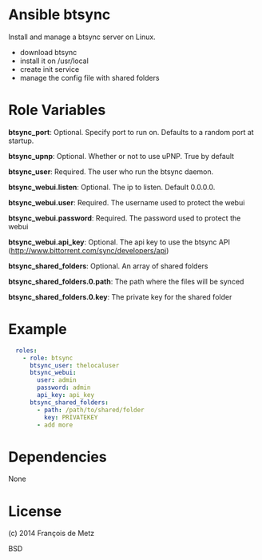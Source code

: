 # Ansible btsync

Install and manage a btsync server on Linux.

* download btsync
* install it on /usr/local
* create init service
* manage the config file with shared folders

# Role Variables

**btsync_port**: Optional. Specify port to run on. Defaults to a random port at startup.

**btsync_upnp**: Optional. Whether or not to use uPNP. True by default

**btsync_user**: Required. The user who run the btsync daemon.

**btsync_webui.listen**: Optional. The ip to listen. Default 0.0.0.0.

**btsync_webui.user**: Required. The username used to protect the webui

**btsync_webui.password**: Required. The password used to protect the webui

**btsync_webui.api_key**: Optional. The api key to use the btsync API (http://www.bittorrent.com/sync/developers/api)

**btsync_shared_folders**: Optional. An array of shared folders

**btsync_shared_folders.0.path**: The path where the files will be synced

**btsync_shared_folders.0.key**: The private key for the shared folder

# Example

```yaml
  roles:
    - role: btsync
      btsync_user: thelocaluser
      btsync_webui:
        user: admin
        password: admin
        api_key: api_key
      btsync_shared_folders:
        - path: /path/to/shared/folder
          key: PRIVATEKEY
        - add more
```

# Dependencies

None

# License

(c) 2014 François de Metz

BSD
